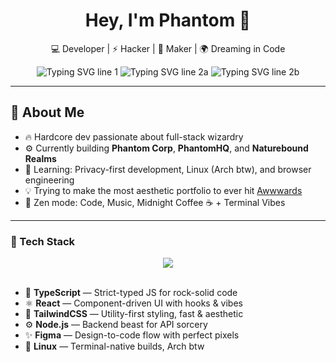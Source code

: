 <h1 align="center">Hey, I'm Phantom 👋</h1>

<p align="center">
  💻 Developer | ⚡ Hacker | 🧠 Maker | 🌍 Dreaming in Code
</p>

<p align="center">
  <img src="https://readme-typing-svg.demolab.com?font=Fira+Code&pause=1000&center=true&vCenter=true&width=400&lines=I+build+real-world+apps+%F0%9F%9A%80;I'm+crafting+the+best+portfolio+ever+%F0%9F%94%A5" alt="Typing SVG line 1" />
  <img src="https://readme-typing-svg.demolab.com?font=Fira+Code&pause=1500&center=true&vCenter=true&width=400&lines=Privacy+first.+Design+obsessed." alt="Typing SVG line 2a" />
  <img src="https://readme-typing-svg.demolab.com?font=Fira+Code&pause=1800&center=true&vCenter=true&width=400&lines=Code+driven.+Always+shipping+%F0%9F%9A%80" alt="Typing SVG line 2b" />
</p>

---

## 🧠 About Me

- 🔥 Hardcore dev passionate about full-stack wizardry
- ⚙️ Currently building **Phantom Corp**, **PhantomHQ**, and **Naturebound Realms**
- 🌱 Learning: Privacy-first development, Linux (Arch btw), and browser engineering
- 💡 Trying to make the most aesthetic portfolio to ever hit [Awwwards](https://www.awwwards.com/)
- 🧘 Zen mode: Code, Music, Midnight Coffee ☕ + Terminal Vibes

---

 ### 🧬 Tech Stack

<div align="center">
  <img src="https://skillicons.dev/icons?i=ts,react,tailwind,nodejs,figma,linux" />
</div>

<br>

- 💙 **TypeScript** — Strict-typed JS for rock-solid code  
- ⚛️ **React** — Component-driven UI with hooks & vibes  
- 🎨 **TailwindCSS** — Utility-first styling, fast & aesthetic  
- ⚙️ **Node.js** — Backend beast for API sorcery  
- ✨ **Figma** — Design-to-code flow with perfect pixels  
- 🐧 **Linux** — Terminal-native builds, Arch btw